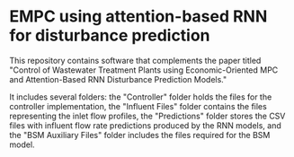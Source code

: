 # EMPC using attention-based RNN for disturbance prediction

This repository contains software that complements the paper titled "Control of Wastewater Treatment Plants using Economic-Oriented MPC and Attention-Based RNN Disturbance Prediction Models."

It includes several folders: the "Controller" folder holds the files for the controller implementation, the "Influent Files" folder contains the files representing the inlet flow profiles, the "Predictions" folder stores the CSV files with influent flow rate predictions produced by the RNN models, and the "BSM Auxiliary Files" folder includes the files required for the BSM model.
